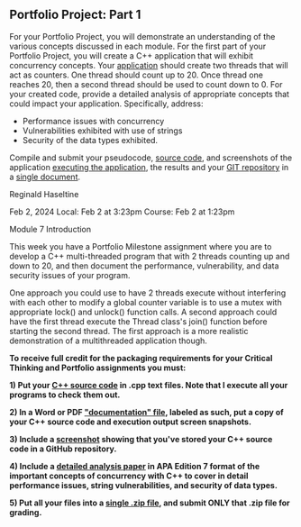 ## Portfolio Project: Part 1

For your Portfolio Project, you will demonstrate an understanding of the various concepts discussed in each module. For the first part of your Portfolio Project, you will create a C++ application that will exhibit concurrency concepts. Your [application](./Count.cpp) should create two threads that will act as counters. One thread should count up to 20. Once thread one reaches 20, then a second thread should be used to count down to 0. For your created code, provide a detailed analysis of appropriate concepts that could impact your application. Specifically, address:

- Performance issues with concurrency
- Vulnerabilities exhibited with use of strings
- Security of the data types exhibited.

Compile and submit your pseudocode, [source code](./Count.cpp), and screenshots of the application [executing the application](./img/Count.png), the results and your [GIT repository](./img/GitHubRepository7.png) in a [single document](./doc/PortfolioProjectMilestone_Concurrency_in_CPP.pdf).

Reginald Haseltine     

Feb 2, 2024 Local: Feb 2 at 3:23pm
Course: Feb 2 at 1:23pm

Module 7 Introduction

This week you have a Portfolio Milestone assignment where you are to develop a C++ multi-threaded program that with 2 threads counting up and down to 20, and then document the performance, vulnerability, and data security issues of your program.

One approach you could use to have 2 threads execute without interfering with each other to modify a global counter variable is to use a mutex with appropriate lock() and unlock() function calls. A second approach could have the first thread execute the Thread class's join() function before starting the second thread. The first approach is a more realistic demonstration of a multithreaded application though.

**To receive full credit for the packaging requirements for your Critical Thinking and Portfolio assignments you must:**

**1) Put your [C++ source code](./Count.cpp) in .cpp text files. Note that I execute all your programs to check them out.**

**2) In a Word or PDF ["documentation" file](./doc/PortfolioProjectMilestone_Concurrency_in_CPP.pdf), labeled as such, put a copy of your C++ source code and execution output screen snapshots.**

**3) Include a [screenshot](./img/GitHubRepository7.png) showing that you've stored your C++ source code in a GitHub repository.**

**4) Include a [detailed analysis paper](./doc/PortfolioProjectMilestone_Concurrency_in_CPP.pdf) in APA Edition 7 format of the important concepts of concurrency with C++ to cover in detail performance issues, string vulnerabilities, and security of data types.**

**5) Put all your files into a [single .zip file](./zip/PortfolioProjectMilestone.zip), and submit ONLY that .zip file for grading.**